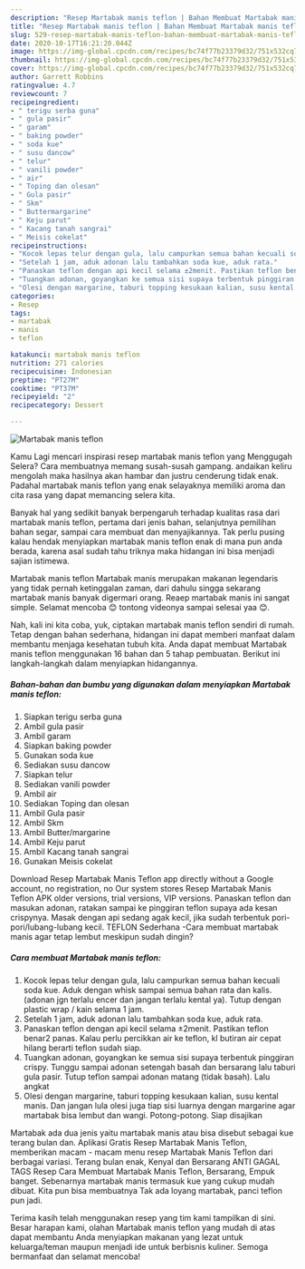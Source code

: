 ```yaml
---
description: "Resep Martabak manis teflon | Bahan Membuat Martabak manis teflon Yang Sempurna"
title: "Resep Martabak manis teflon | Bahan Membuat Martabak manis teflon Yang Sempurna"
slug: 529-resep-martabak-manis-teflon-bahan-membuat-martabak-manis-teflon-yang-sempurna
date: 2020-10-17T16:21:20.044Z
image: https://img-global.cpcdn.com/recipes/bc74f77b23379d32/751x532cq70/martabak-manis-teflon-foto-resep-utama.jpg
thumbnail: https://img-global.cpcdn.com/recipes/bc74f77b23379d32/751x532cq70/martabak-manis-teflon-foto-resep-utama.jpg
cover: https://img-global.cpcdn.com/recipes/bc74f77b23379d32/751x532cq70/martabak-manis-teflon-foto-resep-utama.jpg
author: Garrett Robbins
ratingvalue: 4.7
reviewcount: 7
recipeingredient:
- " terigu serba guna"
- " gula pasir"
- " garam"
- " baking powder"
- " soda kue"
- " susu dancow"
- " telur"
- " vanili powder"
- " air"
- " Toping dan olesan"
- " Gula pasir"
- " Skm"
- " Buttermargarine"
- " Keju parut"
- " Kacang tanah sangrai"
- " Meisis cokelat"
recipeinstructions:
- "Kocok lepas telur dengan gula, lalu campurkan semua bahan kecuali soda kue. Aduk dengan whisk sampai semua bahan rata dan kalis. (adonan jgn terlalu encer dan jangan terlalu kental ya). Tutup dengan plastic wrap / kain selama 1 jam."
- "Setelah 1 jam, aduk adonan lalu tambahkan soda kue, aduk rata."
- "Panaskan teflon dengan api kecil selama ±2menit. Pastikan teflon benar2 panas. Kalau perlu percikkan air ke teflon, kl butiran air cepat hilang berarti teflon sudah siap."
- "Tuangkan adonan, goyangkan ke semua sisi supaya terbentuk pinggiran crispy. Tunggu sampai adonan setengah basah dan bersarang lalu taburi gula pasir. Tutup teflon sampai adonan matang (tidak basah). Lalu angkat"
- "Olesi dengan margarine, taburi topping kesukaan kalian, susu kental manis. Dan jangan lula olesi juga tiap sisi luarnya dengan margarine agar martabak bisa lembut dan wangi. Potong-potong. Siap disajikan"
categories:
- Resep
tags:
- martabak
- manis
- teflon

katakunci: martabak manis teflon 
nutrition: 271 calories
recipecuisine: Indonesian
preptime: "PT27M"
cooktime: "PT37M"
recipeyield: "2"
recipecategory: Dessert

---
```



![Martabak manis teflon](https://img-global.cpcdn.com/recipes/bc74f77b23379d32/751x532cq70/martabak-manis-teflon-foto-resep-utama.jpg)

Kamu Lagi mencari inspirasi resep martabak manis teflon yang Menggugah Selera? Cara membuatnya memang susah-susah gampang. andaikan keliru mengolah maka hasilnya akan hambar dan justru cenderung tidak enak. Padahal martabak manis teflon yang enak selayaknya memiliki aroma dan cita rasa yang dapat memancing selera kita.

Banyak hal yang sedikit banyak berpengaruh terhadap kualitas rasa dari martabak manis teflon, pertama dari jenis bahan, selanjutnya pemilihan bahan segar, sampai cara membuat dan menyajikannya. Tak perlu pusing kalau hendak menyiapkan martabak manis teflon enak di mana pun anda berada, karena asal sudah tahu triknya maka hidangan ini bisa menjadi sajian istimewa.

Martabak manis teflon Martabak manis merupakan makanan legendaris yang tidak pernah ketinggalan zaman, dari dahulu singga sekarang martabak manis banyak digermari orang. Reaep martabak manis ini sangat simple. Selamat mencoba 😊 tontong videonya sampai selesai yaa 😊.


Nah, kali ini kita coba, yuk, ciptakan martabak manis teflon sendiri di rumah. Tetap dengan bahan sederhana, hidangan ini dapat memberi manfaat dalam membantu menjaga kesehatan tubuh kita. Anda dapat membuat Martabak manis teflon menggunakan 16 bahan dan 5 tahap pembuatan. Berikut ini langkah-langkah dalam menyiapkan hidangannya.

<!--inarticleads1-->

##### Bahan-bahan dan bumbu yang digunakan dalam menyiapkan Martabak manis teflon:

1. Siapkan  terigu serba guna
1. Ambil  gula pasir
1. Ambil  garam
1. Siapkan  baking powder
1. Gunakan  soda kue
1. Sediakan  susu dancow
1. Siapkan  telur
1. Sediakan  vanili powder
1. Ambil  air
1. Sediakan  Toping dan olesan
1. Ambil  Gula pasir
1. Ambil  Skm
1. Ambil  Butter/margarine
1. Ambil  Keju parut
1. Ambil  Kacang tanah sangrai
1. Gunakan  Meisis cokelat


Download Resep Martabak Manis Teflon app directly without a Google account, no registration, no Our system stores Resep Martabak Manis Teflon APK older versions, trial versions, VIP versions. Panaskan teflon dan masukan adonan, ratakan sampai ke pinggiran teflon supaya ada kesan crispynya. Masak dengan api sedang agak kecil, jika sudah terbentuk pori-pori/lubang-lubang kecil. TEFLON Sederhana -Cara membuat martabak manis agar tetap lembut meskipun sudah dingin? 

<!--inarticleads2-->

##### Cara membuat Martabak manis teflon:

1. Kocok lepas telur dengan gula, lalu campurkan semua bahan kecuali soda kue. Aduk dengan whisk sampai semua bahan rata dan kalis. (adonan jgn terlalu encer dan jangan terlalu kental ya). Tutup dengan plastic wrap / kain selama 1 jam.
1. Setelah 1 jam, aduk adonan lalu tambahkan soda kue, aduk rata.
1. Panaskan teflon dengan api kecil selama ±2menit. Pastikan teflon benar2 panas. Kalau perlu percikkan air ke teflon, kl butiran air cepat hilang berarti teflon sudah siap.
1. Tuangkan adonan, goyangkan ke semua sisi supaya terbentuk pinggiran crispy. Tunggu sampai adonan setengah basah dan bersarang lalu taburi gula pasir. Tutup teflon sampai adonan matang (tidak basah). Lalu angkat
1. Olesi dengan margarine, taburi topping kesukaan kalian, susu kental manis. Dan jangan lula olesi juga tiap sisi luarnya dengan margarine agar martabak bisa lembut dan wangi. Potong-potong. Siap disajikan


Martabak ada dua jenis yaitu martabak manis atau bisa disebut sebagai kue terang bulan dan. Aplikasi Gratis Resep Martabak Manis Teflon, memberikan macam - macam menu resep Martabak Manis Teflon dari berbagai variasi. Terang bulan enak, Kenyal dan Bersarang ANTI GAGAL TAGS Resep Cara Membuat Martabak Manis Teflon, Bersarang, Empuk banget. Sebenarnya martabak manis termasuk kue yang cukup mudah dibuat. Kita pun bisa membuatnya Tak ada loyang martabak, panci teflon pun jadi. 

Terima kasih telah menggunakan resep yang tim kami tampilkan di sini. Besar harapan kami, olahan Martabak manis teflon yang mudah di atas dapat membantu Anda menyiapkan makanan yang lezat untuk keluarga/teman maupun menjadi ide untuk berbisnis kuliner. Semoga bermanfaat dan selamat mencoba!
